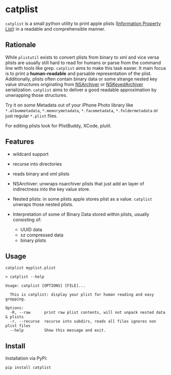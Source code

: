 # catplist

`catplist` is a small python utility to print apple plists 
([Information Property List](https://developer.apple.com/documentation/bundleresources/information_property_list/)) 
in a readable and comprehensible manner.

## Rationale

While `plistutil` exists to convert plists from binary to xml and vice versa plists are usually still hard to 
read for humans or parse from the command line with tools like grep. `catplist` aims to make this task easier.
It main focus is to print a **human-readable** and parsable representation of the plist. Additionally, plists
often contain binary data or some strange nested key value structures originating from 
[NSArchiver](https://developer.apple.com/documentation/foundation/nsarchiver)
or [NSKeyedArchiver](https://developer.apple.com/documentation/foundation/nskeyedarchiver) serialization. 
`catplist` aims to deliver a good readable approximation by unwrapping those structures.

Try it on some Metadata out of your iPhone Photo library like `*.albummetadata`, `*.memorymetadata`, `*.facemetadata`, 
`*.foldermetadata` or just regular `*.plist` files. 

For editing plists look for PlistBuddy, XCode, plutil.

## Features

* wildcard support 
* recurse into directories

* reads binary and xml plists
  
* NSArchiver: unwraps nsarchiver plists that just add an layer of indirectness into the key value store.
* Nested plists: in some plists apple stores plist as a value. `catplist` unwraps those nested plists.
* Interpretation of some of Binary Data stored within plists, usually consisting of:
  * UUID data
  * xz compressed data
  * binary plists
  
## Usage

```
catplist myplist.plist
```

```
> catplist --help

Usage: catplist [OPTIONS] [FILE]...

  This is catplist: display your plist for human reading and easy grepping.

Options:
  -R, --raw      print raw plist contents, will not unpack nested data & plists
  -r, --recurse  recurse into subdirs, reads all files ignores non plist files
  --help         Show this message and exit.
```

## Install

Installation via PyPi:
```
pip install catplist
```